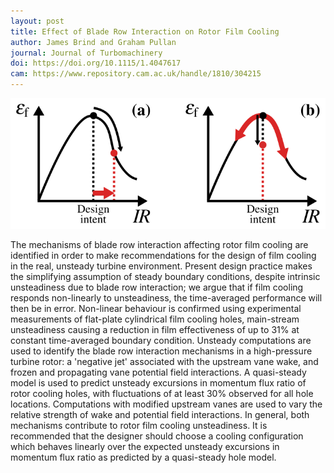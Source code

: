 ```yaml
---
layout: post
title: Effect of Blade Row Interaction on Rotor Film Cooling
author: James Brind and Graham Pullan
journal: Journal of Turbomachinery
doi: https://doi.org/10.1115/1.4047617
cam: https://www.repository.cam.ac.uk/handle/1810/304215
---
```


![](/images/brind-2020.svg)

The mechanisms of blade row interaction affecting rotor film cooling are
identified in order to make recommendations for the design of film cooling in
the real, unsteady turbine environment. Present design practice makes the
simplifying assumption of steady boundary conditions, despite intrinsic
unsteadiness due to blade row interaction; we argue that if film cooling
responds non-linearly to unsteadiness, the time-averaged performance will then
be in error. Non-linear behaviour is confirmed using experimental measurements
of flat-plate cylindrical film cooling holes, main-stream unsteadiness causing
a reduction in film effectiveness of up to 31% at constant time-averaged
boundary condition. Unsteady computations are used to identify the blade row
interaction mechanisms in a high-pressure turbine rotor: a 'negative jet'
associated with the upstream vane wake, and frozen and propagating vane
potential field interactions. A quasi-steady model is used to predict unsteady
excursions in momentum flux ratio of rotor cooling holes, with fluctuations of
at least 30% observed for all hole locations. Computations with modified
upstream vanes are used to vary the relative strength of wake and potential
field interactions. In general, both mechanisms contribute to rotor film
cooling unsteadiness.  It is recommended that the designer should choose a
cooling configuration which behaves linearly over the expected unsteady
excursions in momentum flux ratio as predicted by a quasi-steady hole model.
